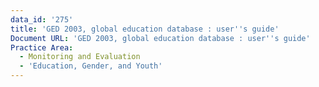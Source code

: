 ```yaml
---
data_id: '275'
title: 'GED 2003, global education database : user''s guide'
Document URL: 'GED 2003, global education database : user''s guide'
Practice Area:
  - Monitoring and Evaluation
  - 'Education, Gender, and Youth'
---
```

